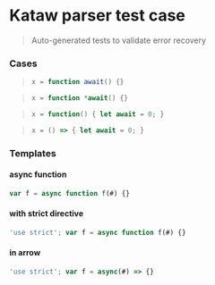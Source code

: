 # Kataw parser test case

> Auto-generated tests to validate error recovery
>

### Cases

> `````js
> x = function await() {}
> `````

> `````js
> x = function *await() {}
> `````

> `````js
> x = function() { let await = 0; }
> `````

> `````js
> x = () => { let await = 0; }
> `````

### Templates

#### async function

`````js
var f = async function f(#) {}
`````

#### with strict directive

`````js
'use strict'; var f = async function f(#) {}
`````

#### in arrow

`````js
'use strict'; var f = async(#) => {}
`````
